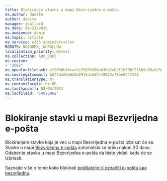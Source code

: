 ```yaml
---
title: Blokiranje stavki u mapi Bezvrijedna e-pošta
ms.author: daeite
author: daeite
manager: joallard
ms.date: 04/23/2020
ms.audience: Admin
ms.topic: article
ms.service: o365-administration
ROBOTS: NOINDEX, NOFOLLOW
localization_priority: Normal
ms.collection: Adm_O365
ms.custom:
- "2682"
ms.openlocfilehash: e19036bfbcae2e79833d90ab3bb2ab2f1b308f21569c89a8c3ab2ac321c4214a
ms.sourcegitcommit: b5f7da89a650d2915dc652449623c78be6247175
ms.translationtype: MT
ms.contentlocale: hr-HR
ms.lasthandoff: 08/05/2021
ms.locfileid: "54025062"
---
```

# <a name="blocking-items-in-your-junk-email-folder"></a>Blokiranje stavki u mapi Bezvrijedna e-pošta

Blokiranjem stavke koja je već u mapi Bezvrijedna e-pošta izbrisat će se. Stavke u mapi [Bezvrijedna e-pošta](https://outlook.live.com/mail/junkemail) automatski se brišu nakon 30 dana. Odaberite stavku u mapi Bezvrijedna e-pošta da biste vidjeli kada će se izbrisati.

Saznajte više o tome kako blokirati [pošiljatelje ili označiti e-poštu kao bezvrijednu](https://support.office.com/article/a3ece97b-82f8-4a5e-9ac3-e92fa6427ae4).